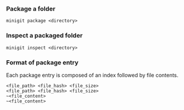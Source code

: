### Package a folder

```
minigit package <directory>
```

### Inspect a packaged folder

```
minigit inspect <directory>
```

### Format of package entry

Each package entry is composed of an index followed by file contents.

```
<file_path> <file_hash> <file_size>
<file_path> <file_hash> <file_size>
~<file_content>
~<file_content>
```
